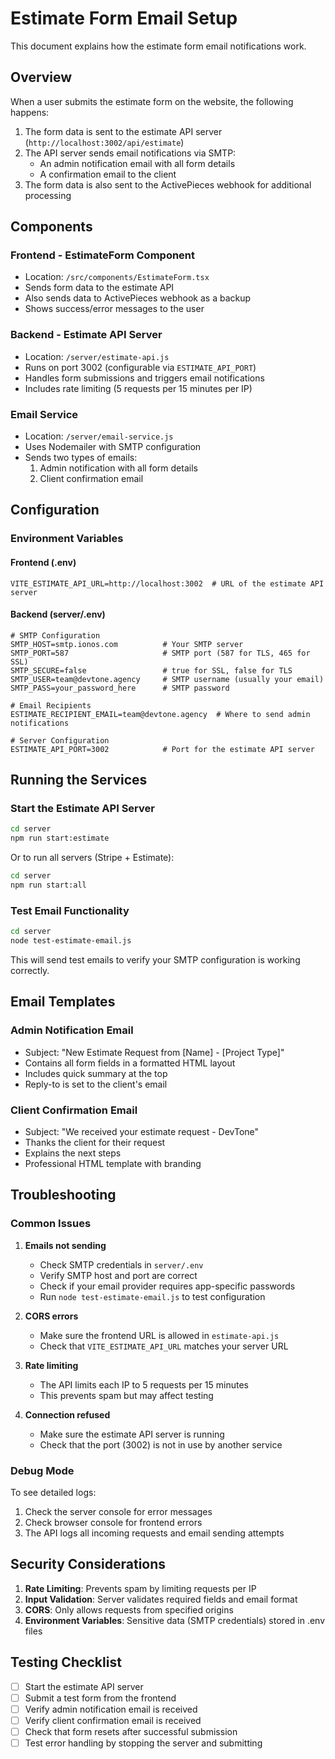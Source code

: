# Estimate Form Email Setup

This document explains how the estimate form email notifications work.

## Overview

When a user submits the estimate form on the website, the following happens:

1. The form data is sent to the estimate API server (`http://localhost:3002/api/estimate`)
2. The API server sends email notifications via SMTP:
   - An admin notification email with all form details
   - A confirmation email to the client
3. The form data is also sent to the ActivePieces webhook for additional processing

## Components

### Frontend - EstimateForm Component
- Location: `/src/components/EstimateForm.tsx`
- Sends form data to the estimate API
- Also sends data to ActivePieces webhook as a backup
- Shows success/error messages to the user

### Backend - Estimate API Server
- Location: `/server/estimate-api.js`
- Runs on port 3002 (configurable via `ESTIMATE_API_PORT`)
- Handles form submissions and triggers email notifications
- Includes rate limiting (5 requests per 15 minutes per IP)

### Email Service
- Location: `/server/email-service.js`
- Uses Nodemailer with SMTP configuration
- Sends two types of emails:
  1. Admin notification with all form details
  2. Client confirmation email

## Configuration

### Environment Variables

#### Frontend (.env)
```env
VITE_ESTIMATE_API_URL=http://localhost:3002  # URL of the estimate API server
```

#### Backend (server/.env)
```env
# SMTP Configuration
SMTP_HOST=smtp.ionos.com          # Your SMTP server
SMTP_PORT=587                     # SMTP port (587 for TLS, 465 for SSL)
SMTP_SECURE=false                 # true for SSL, false for TLS
SMTP_USER=team@devtone.agency     # SMTP username (usually your email)
SMTP_PASS=your_password_here      # SMTP password

# Email Recipients
ESTIMATE_RECIPIENT_EMAIL=team@devtone.agency  # Where to send admin notifications

# Server Configuration
ESTIMATE_API_PORT=3002            # Port for the estimate API server
```

## Running the Services

### Start the Estimate API Server
```bash
cd server
npm run start:estimate
```

Or to run all servers (Stripe + Estimate):
```bash
cd server
npm run start:all
```

### Test Email Functionality
```bash
cd server
node test-estimate-email.js
```

This will send test emails to verify your SMTP configuration is working correctly.

## Email Templates

### Admin Notification Email
- Subject: "New Estimate Request from [Name] - [Project Type]"
- Contains all form fields in a formatted HTML layout
- Includes quick summary at the top
- Reply-to is set to the client's email

### Client Confirmation Email
- Subject: "We received your estimate request - DevTone"
- Thanks the client for their request
- Explains the next steps
- Professional HTML template with branding

## Troubleshooting

### Common Issues

1. **Emails not sending**
   - Check SMTP credentials in `server/.env`
   - Verify SMTP host and port are correct
   - Check if your email provider requires app-specific passwords
   - Run `node test-estimate-email.js` to test configuration

2. **CORS errors**
   - Make sure the frontend URL is allowed in `estimate-api.js`
   - Check that `VITE_ESTIMATE_API_URL` matches your server URL

3. **Rate limiting**
   - The API limits each IP to 5 requests per 15 minutes
   - This prevents spam but may affect testing

4. **Connection refused**
   - Make sure the estimate API server is running
   - Check that the port (3002) is not in use by another service

### Debug Mode

To see detailed logs:
1. Check the server console for error messages
2. Check browser console for frontend errors
3. The API logs all incoming requests and email sending attempts

## Security Considerations

1. **Rate Limiting**: Prevents spam by limiting requests per IP
2. **Input Validation**: Server validates required fields and email format
3. **CORS**: Only allows requests from specified origins
4. **Environment Variables**: Sensitive data (SMTP credentials) stored in .env files

## Testing Checklist

- [ ] Start the estimate API server
- [ ] Submit a test form from the frontend
- [ ] Verify admin notification email is received
- [ ] Verify client confirmation email is received
- [ ] Check that form resets after successful submission
- [ ] Test error handling by stopping the server and submitting